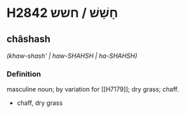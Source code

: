 # H2842 חָשַׁשׁ / חשש

## châshash

_(khaw-shash' | haw-SHAHSH | ha-SHAHSH)_

### Definition

masculine noun; by variation for [[H7179]]; dry grass; chaff.

- chaff, dry grass
